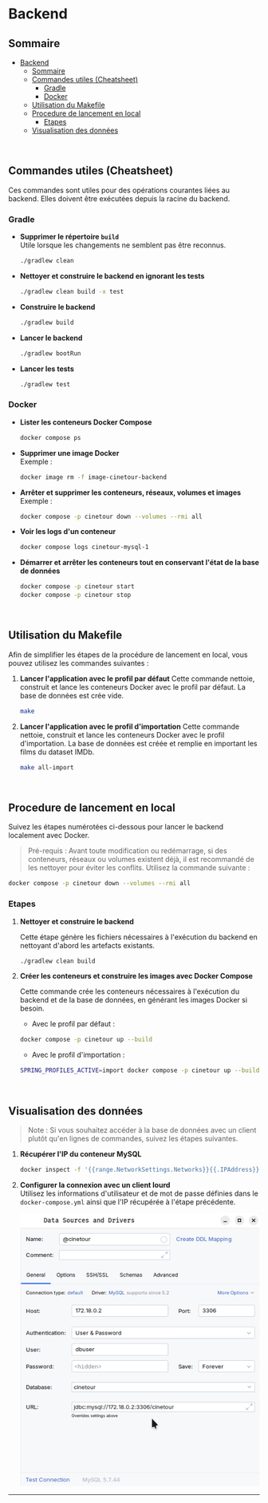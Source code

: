# Backend

## Sommaire

- [Backend](#backend)
  - [Sommaire](#sommaire)
  - [Commandes utiles (Cheatsheet)](#commandes-utiles-cheatsheet)
    - [Gradle](#gradle)
    - [Docker](#docker)
  - [Utilisation du Makefile](#utilisation-du-makefile)
  - [Procedure de lancement en local](#procedure-de-lancement-en-local)
    - [Etapes](#etapes)
  - [Visualisation des données](#visualisation-des-données)


<br>

## Commandes utiles (Cheatsheet)
Ces commandes sont utiles pour des opérations courantes liées au backend. Elles doivent être exécutées depuis la racine du backend.

### Gradle

- **Supprimer le répertoire `build`**  
  Utile lorsque les changements ne semblent pas être reconnus.
  ```sh
  ./gradlew clean
  ```

- **Nettoyer et construire le backend en ignorant les tests**  
  ```sh
  ./gradlew clean build -x test
  ```

- **Construire le backend**  
  ```sh
  ./gradlew build
  ```

- **Lancer le backend**  
  ```sh
  ./gradlew bootRun
  ```

- **Lancer les tests**  
  ```sh
  ./gradlew test
  ```

### Docker

- **Lister les conteneurs Docker Compose**  
  ```sh
  docker compose ps
  ```

- **Supprimer une image Docker**  
  Exemple :
  ```sh
  docker image rm -f image-cinetour-backend
  ```

- **Arrêter et supprimer les conteneurs, réseaux, volumes et images**  
  Exemple :
  ```sh
  docker compose -p cinetour down --volumes --rmi all
  ```

- **Voir les logs d'un conteneur**  
  ```sh
  docker compose logs cinetour-mysql-1
  ```

- **Démarrer et arrêter les conteneurs tout en conservant l'état de la base de données**  
  ```sh
  docker compose -p cinetour start
  docker compose -p cinetour stop
  ```

<br>

## Utilisation du Makefile

Afin de simplifier les étapes de la procédure de lancement en local, vous pouvez utilisez les commandes suivantes :

1. **Lancer l'application avec le profil par défaut**
    Cette commande nettoie, construit et lance les conteneurs Docker avec le profil par défaut. La base de données est crée vide.

    ```sh
    make
    ```

2. **Lancer l'application avec le profil d'importation**
    Cette commande nettoie, construit et lance les conteneurs Docker avec le profil d'importation. La base de données est créée et remplie en important les films du dataset IMDb.

    ```sh
    make all-import
    ```

<br>

## Procedure de lancement en local

Suivez les étapes numérotées ci-dessous pour lancer le backend localement avec Docker.

> Pré-requis :
Avant toute modification ou redémarrage, si des conteneurs, réseaux ou volumes existent déjà, il est recommandé de les nettoyer pour éviter les conflits. Utilisez la commande suivante :
   
```sh
docker compose -p cinetour down --volumes --rmi all
```

### Etapes

1. **Nettoyer et construire le backend**  
  
    Cette étape génère les fichiers nécessaires à l'exécution du backend en nettoyant d'abord les artefacts existants.
    
    ```sh
    ./gradlew clean build
    ```

2. **Créer les conteneurs et construire les images avec Docker Compose**

    Cette commande crée les conteneurs nécessaires à l'exécution du backend et de la base de données, en générant les images Docker si besoin.

    - Avec le profil par défaut :
    ```sh
    docker compose -p cinetour up --build
    ```

    - Avec le profil d'importation :
    ```sh
    SPRING_PROFILES_ACTIVE=import docker compose -p cinetour up --build
    ```

<br>

## Visualisation des données
> Note : Si vous souhaitez accéder à la base de données avec un client plutôt qu'en lignes de commandes, suivez les étapes suivantes.

1. **Récupérer l'IP du conteneur MySQL**  
   ```sh
   docker inspect -f '{{range.NetworkSettings.Networks}}{{.IPAddress}}{{end}}' cinetour-mysql-1
   ```

2. **Configurer la connexion avec un client lourd**  
    Utilisez les informations d'utilisateur et de mot de passe définies dans le `docker-compose.yml` ainsi que l'IP récupérée à l'étape précédente.

    ![configbd](readme_files/db_config.png)

---